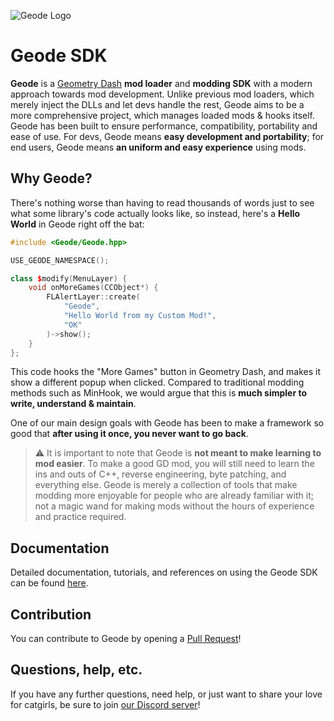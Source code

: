 ![Geode Logo](https://github.com/geode-sdk.png?size=80) 

# Geode SDK

**Geode** is a [Geometry Dash](https://store.steampowered.com/app/322170/Geometry_Dash/) **mod loader** and **modding SDK** with a modern approach towards mod development. Unlike previous mod loaders, which merely inject the DLLs and let devs handle the rest, Geode aims to be a more comprehensive project, which manages loaded mods & hooks itself. Geode has been built to ensure performance, compatibility, portability and ease of use. For devs, Geode means **easy development and portability**; for end users, Geode means **an uniform and easy experience** using mods.

## Why Geode?

There's nothing worse than having to read thousands of words just to see what some library's code actually looks like, so instead, here's a **Hello World** in Geode right off the bat:

```cpp
#include <Geode/Geode.hpp>

USE_GEODE_NAMESPACE();

class $modify(MenuLayer) {
	void onMoreGames(CCObject*) {
		FLAlertLayer::create(
			"Geode",
			"Hello World from my Custom Mod!",
			"OK"
		)->show();
	}
};
```

This code hooks the "More Games" button in Geometry Dash, and makes it show a different popup when clicked. Compared to traditional modding methods such as MinHook, we would argue that this is **much simpler to write, understand & maintain**.

One of our main design goals with Geode has been to make a framework so good that **after using it once, you never want to go back**.

> :warning: It is important to note that Geode is **not meant to make learning to mod easier**. To make a good GD mod, you will still need to learn the ins  and outs of C++, reverse engineering, byte patching, and everything else. Geode is merely a collection of tools that make modding more enjoyable for people who are already familiar with it; not a magic wand for making mods without the hours of experience and practice required.

## Documentation

Detailed documentation, tutorials, and references on using the Geode SDK can be found [here](https://geode-sdk.github.io/docs/).

## Contribution

You can contribute to Geode by opening a [Pull Request](https://github.com/geode-sdk/geode/pulls)!

## Questions, help, etc.

If you have any further questions, need help, or just want to share your love for catgirls, be sure to join [our Discord server](https://discord.gg/9e43WMKzhp)!
